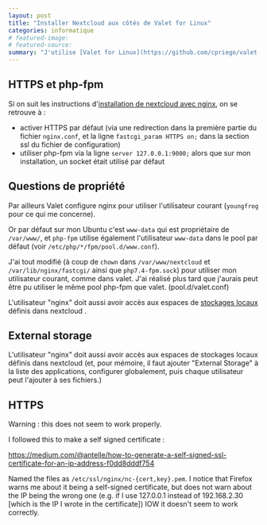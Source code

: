 ```yaml
---
layout: post
title: "Installer Nextcloud aux côtés de Valet for Linux"
categories: informatique
# featured-image: 
# featured-source: 
summary: "J'utilise [Valet for Linux](https://github.com/cpriego/valet-linux), qui installe Nginx et php-fpm pour faire son taf. J'ai voulu installer `nextcloud` en local."
---
```

## HTTPS et php-fpm

Si on suit les instructions d'[installation de nextcloud avec nginx](https://docs.nextcloud.com/server/21/admin_manual/installation/nginx.html), on se retrouve à :
- activer HTTPS par défaut (via une redirection dans la première partie du fichier `nginx.conf`, et la ligne `fastcgi_param HTTPS on;` dans la section ssl du fichier de configuration)
- utiliser php-fpm via la ligne `server 127.0.0.1:9000;` alors que sur mon installation, un socket était utilisé par défaut

## Questions de propriété

Par ailleurs Valet configure nginx pour utiliser l'utilisateur courant (`youngfrog` pour ce qui me concerne). 

Or par défaut sur mon Ubuntu c'est `www-data` qui est propriétaire de `/var/www/`,
et `php-fpm` utilise également l'utilisateur `www-data` dans le pool par défaut (voir `/etc/php/*/fpm/pool.d/www.conf`).

J'ai tout modifié (à coup de `chown` dans `/var/www/nextcloud` et `/var/lib/nginx/fastcgi/` ainsi que `php7.4-fpm.sock`) pour utiliser mon utilisateur courant, comme dans valet.
J'ai réalisé plus tard que j'aurais peut être pu utiliser le même pool php-fpm que valet. (pool.d/valet.conf)

L'utilisateur "nginx" doit aussi avoir accès aux espaces de [stockages locaux](#external-storage) définis dans nextcloud .

## External storage

L'utilisateur "nginx" doit aussi avoir accès aux espaces de stockages locaux définis dans nextcloud 
(et, pour mémoire, il faut ajouter "External Storage" à la liste des applications, configurer globalement, puis chaque utilisateur peut l'ajouter à ses fichiers.)

## HTTPS

Warning : this does not seem to work properly.

I followed this to make a self signed certificate :

https://medium.com/@antelle/how-to-generate-a-self-signed-ssl-certificate-for-an-ip-address-f0dd8dddf754

Named the files as `/etc/ssl/nginx/nc-{cert,key}.pem`. 
I notice that Firefox warns me about it being a self-signed certificate, but does not warn about the IP being the wrong one (e.g. if I use 127.0.0.1 instead of 192.168.2.30 [which is the IP I wrote in the certificate]) IOW it doesn't seem to work correctly.
